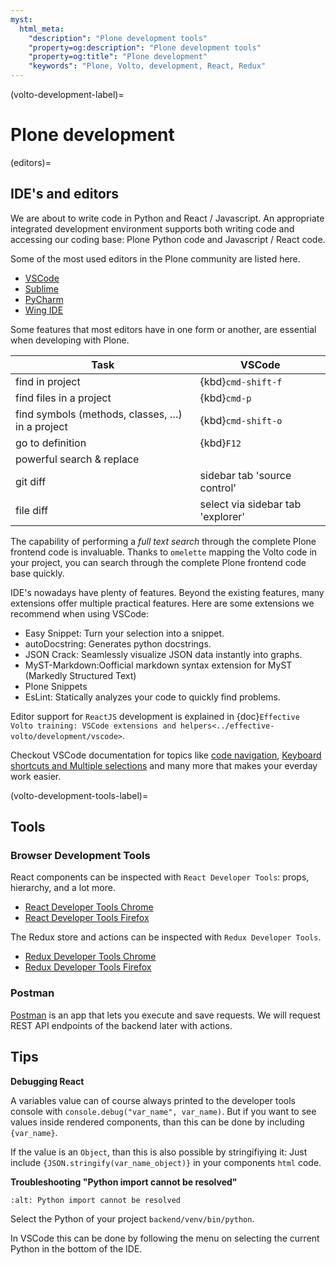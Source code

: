 ```yaml
---
myst:
  html_meta:
    "description": "Plone development tools"
    "property=og:description": "Plone development tools"
    "property=og:title": "Plone development"
    "keywords": "Plone, Volto, development, React, Redux"
---
```


(volto-development-label)=

# Plone development


(editors)=

## IDE's and editors

We are about to write code in Python and React / Javascript.
An appropriate integrated development environment supports both writing code and accessing our coding base: Plone Python code and Javascript / React code.

Some of the most used editors in the Plone community are listed here.

- [VSCode](https://code.visualstudio.com/)
- [Sublime](https://www.sublimetext.com/)
- [PyCharm](https://www.jetbrains.com/pycharm/)
- [Wing IDE](http://wingide.com/)

Some features that most editors have in one form or another, are essential when developing with Plone.

| Task | VSCode |
| --- | --- |
| find in project | {kbd}`cmd-shift-f` |
| find files in a project | {kbd}`cmd-p` |
| find symbols (methods, classes, …) in a project | {kbd}`cmd-shift-o` |
| go to definition | {kbd}`F12` |
| powerful search & replace | |
| git diff | sidebar tab 'source control' |
| file diff | select via sidebar tab 'explorer' |

The capability of performing a _full text search_ through the complete Plone frontend code is invaluable.
Thanks to `omelette` mapping the Volto code in your project, you can search through the complete Plone frontend code base quickly.

IDE's nowadays have plenty of features.
Beyond the existing features, many extensions offer multiple practical features.
Here are some extensions we recommend when using VSCode:

- Easy Snippet: Turn your selection into a snippet.
- autoDocstring: Generates python docstrings.
- JSON Crack: Seamlessly visualize JSON data instantly into graphs.
- MyST-Markdown:Oofficial markdown syntax extension for MyST (Markedly Structured Text)
- Plone Snippets
- EsLint: Statically analyzes your code to quickly find problems.

Editor support for `ReactJS` development is explained in {doc}`Effective Volto training: VSCode extensions and helpers<../effective-volto/development/vscode>`.

Checkout VSCode documentation for topics like [code navigation](https://code.visualstudio.com/docs/editor/editingevolved), [Keyboard shortcuts and Multiple selections](https://code.visualstudio.com/docs/editor/codebasics) and many more that makes your everday work easier.


(volto-development-tools-label)=

## Tools

### Browser Development Tools

React components can be inspected with `React Developer Tools`: props, hierarchy, and a lot more.

- [React Developer Tools Chrome](https://chrome.google.com/webstore/detail/react-developer-tools/fmkadmapgofadopljbjfkapdkoienihi)
- [React Developer Tools Firefox](https://addons.mozilla.org/de/firefox/addon/react-devtools/)

The Redux store and actions can be inspected with `Redux Developer Tools`.

- [Redux Developer Tools Chrome](https://chrome.google.com/webstore/detail/redux-devtools/lmhkpmbekcpmknklioeibfkpmmfibljd)
- [Redux Developer Tools Firefox](https://addons.mozilla.org/de/firefox/addon/reduxdevtools/)


### Postman

[Postman](https://www.postman.com/) is an app that lets you execute and save requests.
We will request REST API endpoints of the backend later with actions.


## Tips

**Debugging React**

A variables value can of course always printed to the developer tools console with `console.debug("var_name", var_name)`.
But if you want to see values inside rendered components, than this can be done by including `{var_name}`.

If the value is an `Object`, than this is also possible by stringifiying it:
Just include `{JSON.stringify(var_name_object)}` in your components `html` code.

**Troubleshooting "Python import cannot be resolved"**

```{image} _static/couldnotberesolved.png
:alt: Python import cannot be resolved
```

Select the Python of your project `backend/venv/bin/python`.

In VSCode this can be done by following the menu on selecting the current Python in the bottom of the IDE.

